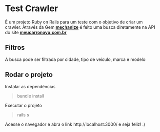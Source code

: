 # Test Crawler

É um projeto Ruby on Rails para um teste com o objetivo de criar um crawler. 
Através da Gem **[mechanize](https://rubygems.org/gems/mechanize)** é feito uma busca diretamente na API do site **[meucarronovo.com.br](https://www.meucarronovo.com.br/)**

## Filtros
A busca pode ser filtrada por cidade, tipo de veículo, marca e modelo  

## Rodar o projeto
Instalar as dependências 
> bundle install

Executar o projeto
> rails s

Acesse o navegador e abra o link http://localhost:3000/ e seja feliz! :)